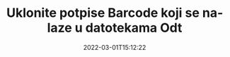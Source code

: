 ---
############################# Static ############################
layout: "auto-gen-signature"
date: 2022-03-01T15:12:22
draft: false
operation: Delete
signaturetype: Barcode
fileformat: Odt
productName: Java
lang: hr
productCode: java
otherformats: pdf doc docx docm dot dotm dotx odt ott rtf xls xlsx xlsm xlsb csv ods ots xltx xltm ppt pptx pps ppsx odp otp potx potm pptm ppsm
breadcrumb: Put Barcode signature on Odt for Java

############################# Head ############################
head_title: "Izbriši Barcode potpise iz Odt datoteka putem Java"
head_description: "Brisanje specifičnih Barcode potpisa iz potpisanih Odt dokumenata može se lako izvesti s kratkim Java kodom."

############################# Header ############################
title: "Uklonite potpise Barcode koji se nalaze u datotekama Odt"
description: "Izbrišite razne Barcode potpise iz Odt dokumenata. Uklanjanje Barcode potpisa zahtijeva jednostavan Java kod."
bg_image: "https://cms.admin.containerize.com/templates/aspose/App_Themes/V3/images/bg/header1.png"
bg_overlay: false
button:
    enable: true

############################# SubMenu ############################
submenu:
    enable: true

    left:
        img_alt: "GroupDocs.Signature for Java"
        image: "https://cms.admin.containerize.com/templates/groupdocs/images/product-logos/90x90-noborder/groupdocs-signature-java.png"
        product: "GroupDocs.Signature"
        platform: "Java"



############################# About ############################
about:
    enable: true
    title: "Dobijte informacije o GroupDocs.Signature for Java API značajkama"
    content: |
        [GroupDocs.Signature for Java](https://products.groupdocs.com/signature/java/) API pruža mnogo načina za obradu vaših dokumenata korištenjem elektroničkih potpisa. Dostupni su digitalni potpisi kao što su tekstovi, slike, digitalni certifikati, crtični kodovi, QR kodovi, pečati ili metapodaci. Korisnici imaju mogućnost dodavanja, brisanja, ažuriranja, provjere ili pretraživanja digitalnih potpisa u PDF-ovima, MS Word dokumentima, MS Excel radnim knjigama, MS PowerPoint prezentacijama, Adobe Photoshop datotekama i raznim formatima slika. Omogućen je velik broj korisnih značajki i postavki.
    

############################# Steps ############################
steps:
    enable: true
    title_left: "Kako ukloniti Barcode potpise iz vašeg Odt dokumenta"
    content_left: |
        [GroupDocs.Signature for Java](https://products.groupdocs.com/signature/java/) pruža korisnu značajku za brisanje Odt dokumenata od Barcode potpisa s nekoliko redaka koda.
        
        * Prvo, instancirajte putanju prolaza objekta Signature do vašeg dokumenta kao parametar konstruktora.
        * Zatim stvorite odgovarajući objekt potpisa i postavite njegov jedinstveni identifikator.
        * Nakon toga pozovite metodu Delete prosljeđujući objekt potpisa koji se mora izbrisati.
        * Na kraju, obradite rezultate operacije.

    title_right: "Zahtjevi sustava"
    content_right: |
        GroupDocs.Signature for Java podržani su na svim glavnim platformama i operativnim sustavima. Prije izvršavanja koda u nastavku, provjerite imate li sljedeće preduvjete instalirane na vašem sustavu.

        * Operativni sustavi: Microsoft Windows, Linux, MacOS
        * Razvojna okruženja: NetBeans, Intellij IDEA, Eclipse, etc.
        * Java runtime: J2SE 6.0 and above
        * Preuzmite najnoviju verziju GroupDocs.Signature for Java s [Maven](https://repository.groupdocs.com/webapp/#/artifacts/browse/tree/General/repo/com/groupdocs/groupdocs-signature)
         
    code: |
        ```java    
                
        // Set up input Odt file
        String filePath = "input.odt";
        // Set up output file
        String outputFilePath = "output.odt";

        // Instantiate Signature for input file
        Signature signature = new Signature(filePath);

        // Id of signature which is supposed to be deleted
        // such Id may be obtained as result of search operation
        String id = "07f83369-318b-41ad-a843-732417b912c2";

        // provide signature item to delete
        BarcodeSignature signatureToDelete = new BarcodeSignature(id);

        // delete signature
        Boolean deleteResult = signature.delete(outputFilePath, signatureToDelete);

        // process deletion result
        if (deleteResult)
        {
                System.out.println("Signature was deleted successfully!");
        }
        ```

############################# Demos ############################
demos:
    enable: true
    title: "Potpisivanje s Barcode potpisima Demo uživo"
    content: |
       Odmah dodajte različite elektroničke potpise u datoteku Odt tako da posjetite [GroupDocs.Signature App](https://products.groupdocs.app/signature/family) web mjesto.          

############################# More Formats ############################
more_formats:
    enable: true
    title: "Izbrišite svoje Barcode potpise s Java"
    content: |
        "Brisanje e-potpisa koji su dodani različitim formatima dokumenata. Brzo uklonite potpise bez dodatnog koda."
    format: 
       
       
back_to_top:
    enable: true
---